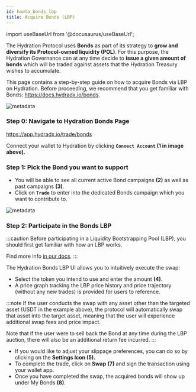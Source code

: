 ```yaml
---
id: howto_bonds_lbp
title: Acquire Bonds (LBP)
---
```


import useBaseUrl from '@docusaurus/useBaseUrl';

The Hydration Protocol uses **Bonds** as part of its strategy to **grow and diversify its Protocol-owned liquidity (POL)**. For this purpose, the Hydration Governance can at any time decide to **issue a given amount of bonds** which will be traded against assets that the Hydration Treasury wishes to accumulate.

This page contains a step-by-step guide on how to acquire Bonds via LBP on Hydration. Before proceeding, we recommend that you get familiar with Bonds: https://docs.hydradx.io/bonds.

<div style={{textAlign: 'center'}}>
  <img alt="metadata" src={useBaseUrl('/howto_bonds_lbp/bonds1.jpg')} />
</div>

### Step 0: Navigate to Hydration Bonds Page

https://app.hydradx.io/trade/bonds

Connect your wallet to Hydration by clicking **`Connect Account` (1 in image above).**

### Step 1: Pick the Bond you want to support

- You will be able to see all current active Bond campaigns **(2)** as well as past campaigns **(3)**.
- Click on **`Trade`**  to enter into the dedicated Bonds campaign which you want to contribute to.

<div style={{textAlign: 'center'}}>
  <img alt="metadata" src={useBaseUrl('/howto_bonds_lbp/bonds2.jpg')} />
</div>

### Step 2: Participate in the Bonds LBP
:::caution
Before participating in a Liquidity Bootstrapping Pool (LBP), you should first get familiar with how an LBP works.

Find more info [in our docs](https://docs.hydradx.io/lbp).
:::

The Hydration Bonds LBP UI allows you to intuitively execute the swap:

- Select the token you intend to use and enter the amount **(4)**.
- A price graph tracking the LBP price history and price trajectory (without any new trades) is provided for users to reference.

:::note
If the user conducts the swap with any asset other than the targeted asset (USDT in the example above), the protocol will automatically swap that asset into the target asset, meaning that the user will experience additional swap fees and price impact. 

Note that if the user were to sell back the Bond at any time during the LBP auction, there will also be an additional return fee incurred.
:::

- If you would like to adjust your slippage preferences, you can do so by clicking on the **Settings Icon (5).**
- To complete the trade, click on **Swap** **(7)** and sign the transaction using your wallet app.
- Once you have completed the swap, the acquired bonds will show up under My Bonds **(8)**.
